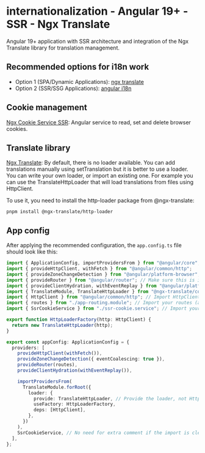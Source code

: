 # internationalization - Angular 19+ - SSR - Ngx Translate

Angular 19+ application with SSR architecture and integration of the Ngx Translate library for translation management.

## Recommended options for i18n work

- Option 1 (SPA/Dynamic Applications): [ngx translate](https://github.com/ngx-translate/core)
- Option 2 (SSR/SSG Applications): [angular i18n](https://angular.dev/guide/i18n)

## Cookie management

[Ngx Cookie Service SSR](https://www.npmjs.com/package/ngx-cookie-service-ssr): Angular service to read, set and delete browser cookies.

## Translate library

[Ngx Translate](https://github.com/ngx-translate/core): By default, there is no loader available. You can add translations manually using setTranslation but it is better to use a loader. You can write your own loader, or import an existing one. For example you can use the TranslateHttpLoader that will load translations from files using HttpClient.

To use it, you need to install the http-loader package from @ngx-translate:

`pnpm install @ngx-translate/http-loader`

## App config

After applying the recommended configuration, the `app.config.ts` file should look like this:

```typescript
import { ApplicationConfig, importProvidersFrom } from "@angular/core";
import { provideHttpClient, withFetch } from "@angular/common/http";
import { provideZoneChangeDetection } from "@angular/platform-browser";
import { provideRouter } from "@angular/router"; // Make sure this is imported
import { provideClientHydration, withEventReplay } from "@angular/platform-browser";
import { TranslateModule, TranslateHttpLoader } from "@ngx-translate/core"; // Import necessary modules
import { HttpClient } from "@angular/common/http"; // Import HttpClient
import { routes } from "./app-routing.module"; // Import your routes (adjust path if needed)
import { SsrCookieService } from "./ssr-cookie.service"; // Import your cookie service (adjust path if needed)

export function HttpLoaderFactory(http: HttpClient) {
  return new TranslateHttpLoader(http);
}

export const appConfig: ApplicationConfig = {
  providers: [
    provideHttpClient(withFetch()),
    provideZoneChangeDetection({ eventCoalescing: true }),
    provideRouter(routes),
    provideClientHydration(withEventReplay()),

    importProvidersFrom(
      TranslateModule.forRoot({
        loader: {
          provide: TranslateHttpLoader, // Provide the loader, not HttpClient
          useFactory: HttpLoaderFactory,
          deps: [HttpClient],
        },
      })
    ),
    SsrCookieService, // No need for extra comment if the import is clear
  ],
};
```
